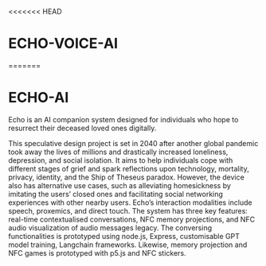 <<<<<<< HEAD
# ECHO-VOICE-AI
=======
# ECHO-AI
Echo is an AI companion system designed for individuals who hope to resurrect their deceased loved ones digitally. 

This speculative design project is set in 2040 after another global pandemic took away the lives of millions and drastically increased loneliness, depression, and social isolation. It aims to help individuals cope with different stages of grief and spark reflections upon technology, mortality, privacy, identity, and the Ship of Theseus paradox. However, the device also has alternative use cases, such as alleviating homesickness by imitating the users’ closed ones and facilitating social networking experiences with other nearby users. Echo’s interaction modalities include speech, proxemics, and direct touch. The system has three key features: real-time contextualised conversations, NFC memory projections, and NFC audio visualization of audio messages legacy. The conversing functionalities is prototyped using node.js, Express, customisable GPT model training, Langchain frameworks. Likewise, memory projection and NFC games is  prototyped with p5.js and NFC stickers.
